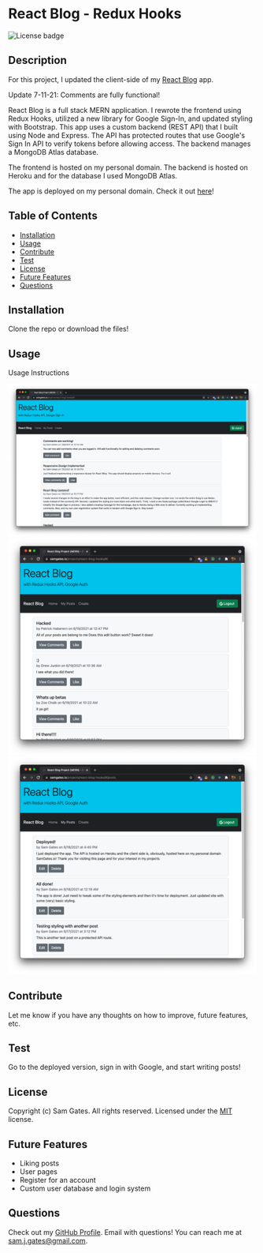 # React Blog - Redux Hooks

![License badge](https://img.shields.io/badge/license-MIT-green)

## Description

For this project, I updated the client-side of my [React Blog](https://github.com/sg0703/React_Blog) app.

Update 7-11-21: Comments are fully functional!

React Blog is a full stack MERN application. I rewrote the frontend using Redux Hooks, utilized a new library for Google Sign-In, and updated styling with Bootstrap. This app uses a custom backend (REST API) that I built using Node and Express. The API has protected routes that use Google's Sign In API to verify tokens before allowing access. The backend manages a MongoDB Atlas database.

The frontend is hosted on my personal domain. The backend is hosted on Heroku and for the database I used MongoDB Atlas.

The app is deployed on my personal domain. Check it out [here](https://samgates.io/projects/react-blog-hooks/)!

## Table of Contents

- [Installation](#installation)
- [Usage](#usage)
- [Contribute](#contribute)
- [Test](#test)
- [License](#license)
- [Future Features](#future-features)
- [Questions](#questions)

## Installation

Clone the repo or download the files!

## Usage

Usage Instructions

![Screenshot 1](readme/screen1.png)
![Screenshot 2](readme/screen2.png)
![Screenshot 3](readme/screen3.png)

## Contribute

Let me know if you have any thoughts on how to improve, future features, etc.

## Test

Go to the deployed version, sign in with Google, and start writing posts!

## License

Copyright (c) Sam Gates. All rights reserved.
Licensed under the [MIT](https://opensource.org/licenses/MIT) license.

## Future Features

- Liking posts
- User pages
- Register for an account
- Custom user database and login system

## Questions

Check out my [GitHub Profile](https://github.com/sg0703). Email with questions! You can reach me at sam.j.gates@gmail.com.
